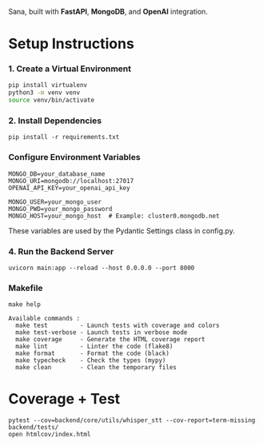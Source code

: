

Sana, built with **FastAPI**, **MongoDB**, and **OpenAI** integration.


# Setup Instructions

### 1. Create a Virtual Environment

```bash
pip install virtualenv
python3 -m venv venv
source venv/bin/activate
```

### 2. Install Dependencies
```
pip install -r requirements.txt
```
### Configure Environment Variables
```
MONGO_DB=your_database_name
MONGO_URI=mongodb://localhost:27017
OPENAI_API_KEY=your_openai_api_key

MONGO_USER=your_mongo_user
MONGO_PWD=your_mongo_password
MONGO_HOST=your_mongo_host  # Example: cluster0.mongodb.net
```

These variables are used by the Pydantic Settings class in config.py.


### 4. Run the Backend Server

```
uvicorn main:app --reload --host 0.0.0.0 --port 8000
```

### Makefile

```
make help
```

```
Available commands :
  make test         - Launch tests with coverage and colors
  make test-verbose - Launch tests in verbose mode
  make coverage     - Generate the HTML coverage report
  make lint         - Linter the code (flake8)
  make format       - Format the code (black)
  make typecheck    - Check the types (mypy)
  make clean        - Clean the temporary files

```

# Coverage + Test
```
pytest --cov=backend/core/utils/whisper_stt --cov-report=term-missing backend/tests/
open htmlcov/index.html
```
